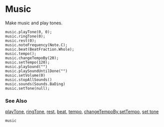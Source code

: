 # Music

Make music and play tones.

```cards
music.playTone(0, 0);
music.ringTone(0);
music.rest(0);
music.noteFrequency(Note.C);
music.beat(BeatFraction.Whole);
music.tempo();
music.changeTempoBy(20);
music.setTempo(120);
music.playSound("")
music.playSoundUntilDone("")
music.setVolume(0)
music.stopAllSounds()
music.sounds(Sounds.BaDing)
music.setTone(null);
```

### See Also

[playTone](/reference/music/play-tone), [ringTone](/reference/music/ring-tone), [rest](/reference/music/rest), [beat](/reference/music/beat), [tempo](/reference/music/tempo), [changeTempoBy](/reference/music/change-tempo-by),[setTempo](/reference/music/set-tempo), [set tone](/reference/music/set-tone)

```package
music
```